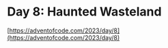 # Day 8: Haunted Wasteland

[https://adventofcode.com/2023/day/8](https://adventofcode.com/2023/day/8)
